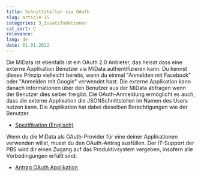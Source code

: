 ```yaml
---
title: Schnittstellen via OAuth
slug: article-15
categories: 3_Zusatzfunktionen
cat_sort: C
relevance: 
lang: de
date: 01.01.2022
---
```


Die MiData ist ebenfalls ist ein OAuth 2.0 Anbieter, das heisst dass eine externe Applikation Benutzer via MiData authentifizieren kann. Du kennst dieses Prinzip vielleicht bereits, wenn du einmal "Anmelden mit Facebook" oder "Anmelden mit Google" verwendet hast. Die externe Applikation kann danach Informationen über den Benutzer aus der MiData abfragen wenn der Benutzer dies selber freigibt. Die OAuth-Anmeldung ermöglicht es auch, dass die externe Applikation die JSONSchnittstellen im Namen des Users nutzen kann. Die Applikation hat dabei dieselben Berechtigungen wie der Benutzer. 

* [Spezifikation (Englisch)](https://github.com/hitobito/hitobito/blob/master/doc/development/08_oauth.md)

Wenn du die MiData als OAuth-Provider für eine deiner Applikationen verwenden willst, musst du den OAuth-Antrag ausfüllen. Der IT-Support der PBS wird dir einen Zugang auf das Produktivsystem vergeben, insofern alle Vorbedingungen erfüllt sind: 
* [Antrag OAuth Applikation](https://forms.office.com/Pages/ResponsePage.aspx?id=iq6Fcs2Xq0m9ordFTZ0Fa8gnQG-i3p9KkbcKGL9nFhtUMEpMQkYwMzQxNUVEWEIxRTNWTDhPMDVEMS4u&wdLOR=c1CBB434D-BD2A-4C4E-A417-6F0DDA2C01C8)
